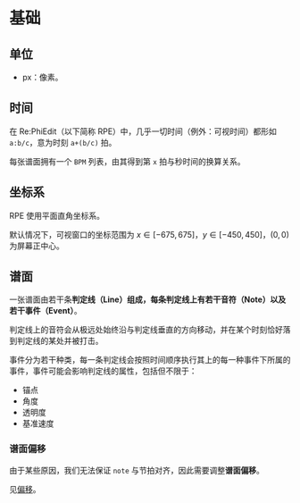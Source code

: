 # 基础

## 单位

- px：像素。

## 时间

在 Re:PhiEdit（以下简称 RPE）中，几乎一切时间（例外：可视时间）都形如 `a:b/c`，意为时刻 `a+(b/c)` 拍。

每张谱面拥有一个 `BPM` 列表，由其得到第 `x` 拍与秒时间的换算关系。

## 坐标系

<!--TODO: 此处应有图片-->

RPE 使用平面直角坐标系。

默认情况下，可视窗口的坐标范围为 $x\in [-675,675]$，$y\in [-450,450]$，$(0, 0)$ 为屏幕正中心。

## 谱面

一张谱面由若干条**判定线（Line）**组成，每条判定线上有若干**音符（Note）**以及若干**事件（Event）**。

判定线上的音符会从极远处始终沿与判定线垂直的方向移动，并在某个时刻恰好落到判定线的某处并被打击。

事件分为若干种类，每一条判定线会按照时间顺序执行其上的每一种事件下所属的事件，事件可能会影响判定线的属性，包括但不限于：

- 锚点
- 角度
- 透明度
- 基准速度

### 谱面偏移

由于某些原因，我们无法保证 `note` 与节拍对齐，因此需要调整**谱面偏移**。

见[偏移](edit/basic.md#偏移)。
